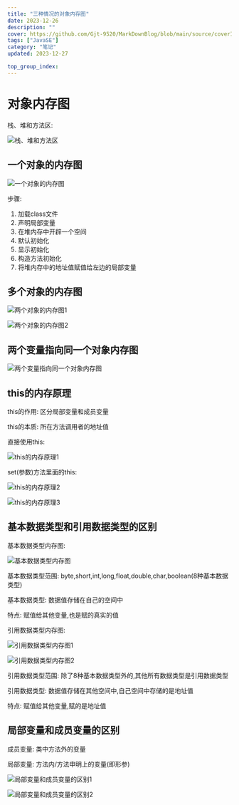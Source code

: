 ```yaml
---
title: "三种情况的对象内存图"
date: 2023-12-26
description: ""
cover: https://github.com/Gjt-9520/MarkDownBlog/blob/main/source/coverImages/Aimage-135/Aimage41.jpg?raw=true
tags: ["JavaSE"]
category: "笔记"
updated: 2023-12-27

top_group_index:
---
```


# 对象内存图

栈、堆和方法区: 

![栈、堆和方法区](../images/栈、堆和方法区.png)

## 一个对象的内存图

![一个对象的内存图](../images/一个对象的内存图.png)

步骤: 
1. 加载class文件
2. 声明局部变量
3. 在堆内存中开辟一个空间
4. 默认初始化
5. 显示初始化
6. 构造方法初始化
7. 将堆内存中的地址值赋值给左边的局部变量

## 多个对象的内存图

![两个对象的内存图1](../images/两个对象的内存图1.png)

![两个对象的内存图2](../images/两个对象的内存图2.png)

## 两个变量指向同一个对象内存图

![两个变量指向同一个对象内存图](../images/两个变量指向同一个对象内存图.png)

## this的内存原理

this的作用: 区分局部变量和成员变量

this的本质: 所在方法调用者的地址值

直接使用this: 

![this的内存原理1](../images/this的内存原理1.png)

set(参数)方法里面的this: 

![this的内存原理2](../images/this的内存原理2.png)

![this的内存原理3](../images/this的内存原理3.png)

## 基本数据类型和引用数据类型的区别

基本数据类型内存图: 

![基本数据类型内存图](../images/基本数据内存图.png)

基本数据类型范围: byte,short,int,long,float,double,char,boolean(8种基本数据类型)  

基本数据类型: 数据值存储在自己的空间中  

特点: 赋值给其他变量,也是赋的真实的值

引用数据类型内存图: 

![引用数据类型内存图1](../images/引用数据类型内存图1.png)

![引用数据类型内存图2](../images/引用数据类型内存图2.png)

引用数据类型范围: 除了8种基本数据类型外的,其他所有数据类型是引用数据类型

引用数据类型: 数据值存储在其他空间中,自己空间中存储的是地址值

特点: 赋值给其他变量,赋的是地址值

## 局部变量和成员变量的区别

成员变量: 类中方法外的变量

局部变量: 方法内/方法申明上的变量(即形参)

![局部变量和成员变量的区别1](../images/局部变量和成员变量的区别1.png)

![局部变量和成员变量的区别2](../images/局部变量和成员变量的区别2.png)